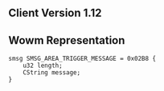 ## Client Version 1.12

## Wowm Representation
```rust,ignore
smsg SMSG_AREA_TRIGGER_MESSAGE = 0x02B8 {
    u32 length;    
    CString message;    
}

```
